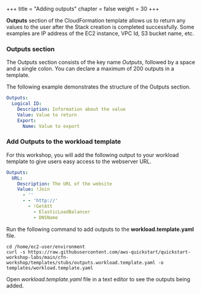 +++
title = "Adding outputs"
chapter = false
weight = 30
+++

**Outputs** section of the CloudFormation template allows us to return any values to the user after the Stack creation is completed successfully. Some examples are IP address of the EC2 instance, VPC Id, S3 bucket name, etc.

### Outputs section

The Outputs section consists of the key name _Outputs_, followed by a space and a single colon. You can declare a maximum of 200 outputs in a template.

The following example demonstrates the structure of the Outputs section.

```yaml
Outputs:
  Logical ID:
    Description: Information about the value
    Value: Value to return
    Export:
      Name: Value to export
```

### Add Outputs to the workload template

For this workshop, you will add the following output to your workload template to give users easy access to the webserver URL.

```yaml
Outputs:
  URL:
    Description: The URL of the website
    Value: !Join 
      - ''
      - - 'http://'
        - !GetAtt 
          - ElasticLoadBalancer
          - DNSName
```

Run the following command to add outputs to the **workload.template.yaml** file.

```
cd /home/ec2-user/environment
curl -s https://raw.githubusercontent.com/aws-quickstart/quickstart-workshop-labs/main/cfn-workshop/templates/stubs/outputs.workload.template.yaml -o templates/workload.template.yaml
```

Open *workload.template.yaml* file in a text editor to see the outputs being added.